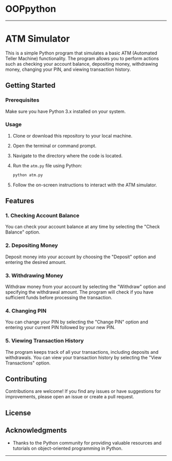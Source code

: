 # OOPpython


---

# ATM Simulator

This is a simple Python program that simulates a basic ATM (Automated Teller Machine) functionality. The program allows you to perform actions such as checking your account balance, depositing money, withdrawing money, changing your PIN, and viewing transaction history.

## Getting Started

### Prerequisites

Make sure you have Python 3.x installed on your system.

### Usage

1. Clone or download this repository to your local machine.

2. Open the terminal or command prompt.

3. Navigate to the directory where the code is located.

4. Run the `atm.py` file using Python:

   ```bash
   python atm.py
   ```

5. Follow the on-screen instructions to interact with the ATM simulator.

## Features

### 1. Checking Account Balance

You can check your account balance at any time by selecting the "Check Balance" option.

### 2. Depositing Money

Deposit money into your account by choosing the "Deposit" option and entering the desired amount.

### 3. Withdrawing Money

Withdraw money from your account by selecting the "Withdraw" option and specifying the withdrawal amount. The program will check if you have sufficient funds before processing the transaction.

### 4. Changing PIN

You can change your PIN by selecting the "Change PIN" option and entering your current PIN followed by your new PIN.

### 5. Viewing Transaction History

The program keeps track of all your transactions, including deposits and withdrawals. You can view your transaction history by selecting the "View Transactions" option.

## Contributing

Contributions are welcome! If you find any issues or have suggestions for improvements, please open an issue or create a pull request.

## License



## Acknowledgments

- Thanks to the Python community for providing valuable resources and tutorials on object-oriented programming in Python.

---


